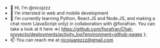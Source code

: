 - 👋 Hi, I’m @nicojzzz
- 👀 I’m intersted in web and mobile development
- 🌱 I’m currently learning Python, React.JS and Node.JS, and making a chat room (JavaScript only) in collaboration with @fiorafran. You can take a look at it here =>{ https://github.com/fiorafran/Chat-proyecto/deployments/activity_log?environment=github-pages };
- 📫 You can reach me at nicojuarezzz@gmail.com

<!---
nicojzzz/nicojzzz is a ✨ special ✨ repository because its `README.md` (this file) appears on your GitHub profile.
You can click the Preview link to take a look at your changes.
--->
